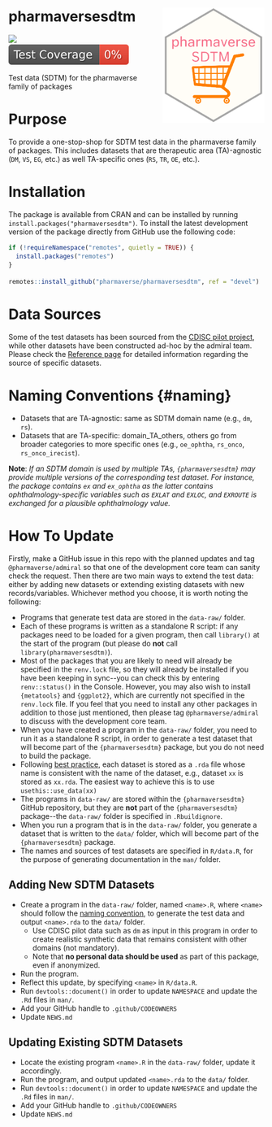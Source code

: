 # pharmaversesdtm <img src="man/figures/logo.png" align="right" width="200" style="margin-left:50px;"/>

<!-- badges: start -->

[<img src="http://pharmaverse.org/shields/admiral.svg"/>](https://pharmaverse.org) [![Test Coverage](https://raw.githubusercontent.com/pharmaverse/pharmaversesdtm/badges/main/test-coverage.svg)](https://github.com/pharmaverse/pharmaversesdtm/actions/workflows/code-coverage.yml)

<!-- badges: end -->

Test data (SDTM) for the pharmaverse family of packages

# Purpose

To provide a one-stop-shop for SDTM test data in the pharmaverse family of packages. This includes datasets that are therapeutic area (TA)-agnostic (`DM`, `VS`, `EG`, etc.) as well TA-specific ones (`RS`, `TR`, `OE`, etc.).

# Installation

The package is available from CRAN and can be installed by running `install.packages("pharmaversesdtm")`. To install the latest development version of the package directly from GitHub use the following code:

``` r
if (!requireNamespace("remotes", quietly = TRUE)) {
  install.packages("remotes")
}

remotes::install_github("pharmaverse/pharmaversesdtm", ref = "devel")
```

# Data Sources

Some of the test datasets has been sourced from the [CDISC pilot project](https://github.com/cdisc-org/sdtm-adam-pilot-project), while other datasets have been constructed ad-hoc by the admiral team. Please check the [Reference page](https://pharmaverse.github.io/pharmaversesdtm/cran-release/reference/index.html) for detailed information regarding the source of specific datasets.

# Naming Conventions {#naming}

* Datasets that are TA-agnostic: same as SDTM domain name (e.g., `dm`, `rs`).
* Datasets that are TA-specific: domain_TA_others, others go from broader categories to more specific ones (e.g., `oe_ophtha`, `rs_onco`, `rs_onco_irecist`).

**Note**: *If an SDTM domain is used by multiple TAs, `{pharmaversesdtm}` may provide multiple versions of the corresponding test dataset. For instance, the package contains `ex` and `ex_ophtha` as the latter contains ophthalmology-specific variables such as `EXLAT` and `EXLOC`, and `EXROUTE` is exchanged for a plausible ophthalmology value.*

# How To Update

Firstly, make a GitHub issue in this repo with the planned updates and tag `@pharmaverse/admiral` so that one of the development core team can sanity check the request. 
Then there are two main ways to extend the test data: either by adding new datasets or extending existing datasets with new records/variables. Whichever method you choose, it is worth noting the following:

* Programs that generate test data are stored in the `data-raw/` folder.
* Each of these programs is written as a standalone R script: if any packages need to be loaded for a given program, then call `library()` at the start of the program (but please do **not** call `library(pharmaversesdtm)`).
* Most of the packages that you are likely to need will already be specified in the `renv.lock` file, so they will already be installed if you have been keeping in sync--you can check this by entering `renv::status()` in the Console. However, you may also wish to install `{metatools}` and `{ggplot2}`, which are currently not specified in the `renv.lock` file. If you feel that you need to install any other packages in addition to those just mentioned, then please tag `@pharmaverse/admiral` to discuss with the development core team.
* When you have created a program in the `data-raw/` folder, you need to run it as a standalone R script, in order to generate a test dataset that will become part of the `{pharmaversesdtm}` package, but you do not need to build the package.
* Following [best practice](https://r-pkgs.org/data.html#sec-data-data), each dataset is stored as a `.rda` file whose name is consistent with the name of the dataset, e.g., dataset `xx` is stored as `xx.rda`. The easiest way to achieve this is to use `usethis::use_data(xx)`
* The programs in `data-raw/` are stored within the `{pharmaversesdtm}` GitHub repository, but they are **not** part of the `{pharmaversesdtm}` package--the `data-raw/` folder is specified in `.Rbuildignore`.
* When you run a program that is in the `data-raw/` folder, you generate a dataset that is written to the `data/` folder, which will become part of the `{pharmaversesdtm}` package.
* The names and sources of test datasets are specified in `R/data.R`, for the purpose of generating documentation in the `man/` folder.

## Adding New SDTM Datasets

* Create a program in the `data-raw/` folder, named `<name>.R`, where `<name>` should follow the [naming convention](#naming), to generate the test data and output `<name>.rda` to the `data/` folder.
    * Use CDISC pilot data such as `dm` as input in this program in order to create realistic synthetic data that remains consistent with other domains (not mandatory).
    * Note that **no personal data should be used** as part of this package, even if anonymized.
* Run the program.
* Reflect this update, by specifying `<name>` in `R/data.R`.
* Run `devtools::document()` in order to update `NAMESPACE` and update the `.Rd` files in `man/`.
* Add your GitHub handle to `.github/CODEOWNERS`
* Update `NEWS.md`

## Updating Existing SDTM Datasets

* Locate the existing program `<name>.R` in the `data-raw/` folder, update it accordingly. 
* Run the program, and output updated `<name>.rda` to the `data/` folder.
* Run `devtools::document()` in order to update `NAMESPACE` and update the `.Rd` files in `man/`.
* Add your GitHub handle to `.github/CODEOWNERS`
* Update `NEWS.md`

